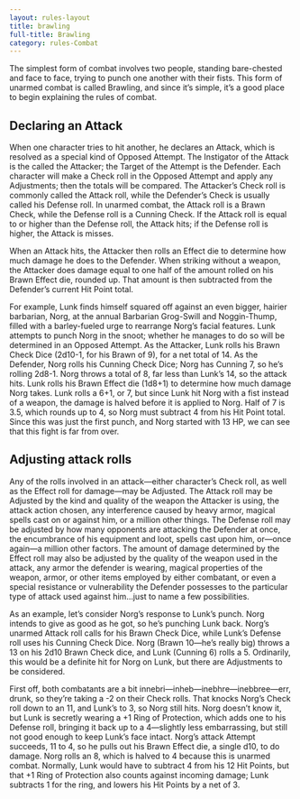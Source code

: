 ```yaml
---
layout: rules-layout
title: brawling
full-title: Brawling
category: rules-Combat
---
```


The simplest form of combat involves two people, standing bare-chested and face to face, trying to punch one another with their fists. This form of unarmed combat is called Brawling, and since it’s simple, it’s a good place to begin explaining the rules of combat.

## Declaring an Attack
When one character tries to hit another, he declares an Attack, which is resolved as a special kind of Opposed Attempt. The Instigator of the Attack is the called the Attacker; the Target of the Attempt is the Defender. Each character will make a Check roll in the Opposed Attempt and apply any Adjustments; then the totals will be compared. The Attacker’s Check roll is commonly called the Attack roll, while the Defender’s Check is usually called his Defense roll. In unarmed combat, the Attack roll is a Brawn Check, while the Defense roll is a Cunning Check. If the Attack roll is equal to or higher than the Defense roll, the Attack hits; if the Defense roll is higher, the Attack is misses.

When an Attack hits, the Attacker then rolls an Effect die to determine how much damage he does to the Defender. When striking without a weapon, the Attacker does damage equal to one half of the amount rolled on his Brawn Effect die, rounded up. That amount is then subtracted from the Defender’s current Hit Point total.

For example, Lunk finds himself squared off against an even bigger, hairier barbarian, Norg, at the annual Barbarian Grog-Swill and Noggin-Thump, filled with a barley-fueled urge to rearrange Norg’s facial features. Lunk attempts to punch Norg in the snoot; whether he manages to do so will be determined in an Opposed Attempt. As the Attacker, Lunk rolls his Brawn Check Dice (2d10-1, for his Brawn of 9), for a net total of 14. As the Defender, Norg rolls his Cunning Check Dice; Norg has Cunning 7, so he’s rolling 2d8-1. Norg throws a total of 8, far less than Lunk’s 14, so the attack hits. Lunk rolls his Brawn Effect die (1d8+1) to determine how much damage Norg takes. Lunk rolls a 6+1, or 7, but since Lunk hit Norg with a fist instead of a weapon, the damage is halved before it is applied to Norg. Half of 7 is 3.5, which rounds up to 4, so Norg must subtract 4 from his Hit Point total. Since this was just the first punch, and Norg started with 13 HP, we can see that this fight is far from over.

## Adjusting attack rolls
Any of the rolls involved in an attack—either character’s Check roll, as well as the Effect roll for damage—may be Adjusted. The Attack roll may be Adjusted by the kind and quality of the weapon the Attacker is using, the attack action chosen, any interference caused by heavy armor, magical spells cast on or against him, or a million other things. The Defense roll may be adjusted by how many opponents are attacking the Defender at once, the encumbrance of his equipment and loot, spells cast upon him, or&mdash;once again&mdash;a million other factors. The amount of damage determined by the Effect roll may also be adjusted by the quality of the weapon used in the attack, any armor the defender is wearing, magical properties of the weapon, armor, or other items employed by either combatant, or even a special resistance or vulnerability the Defender possesses to the particular type of attack used against him&hellip;just to name a few possibilities.

As an example, let’s consider Norg’s response to Lunk’s punch. Norg intends to give as good as he got, so he’s punching Lunk back. Norg’s unarmed Attack roll calls for his Brawn Check Dice, while Lunk’s Defense roll uses his Cunning Check Dice. Norg (Brawn 10&mdash;he’s really big) throws a 13 on his 2d10 Brawn Check dice, and Lunk (Cunning 6) rolls a 5. Ordinarily, this would be a definite hit for Norg on Lunk, but there are Adjustments to be considered.

First off, both combatants are a bit innebri—inheb—inebhre—inebbree—err, drunk, so they’re taking a -2 on their Check rolls. That knocks Norg’s Check roll down to an 11, and Lunk’s to 3, so Norg still hits. Norg doesn’t know it, but Lunk is secretly wearing a +1 Ring of Protection, which adds one to his Defense roll, bringing it back up to a 4&mdash;slightly less embarrassing, but still not good enough to keep Lunk’s face intact. Norg’s attack Attempt succeeds, 11 to 4, so he pulls out his Brawn Effect die, a single d10, to do damage. Norg rolls an 8, which is halved to 4 because this is unarmed combat. Normally, Lunk would have to subtract 4 from his 12 Hit Points, but that +1 Ring of Protection also counts against incoming damage; Lunk subtracts 1 for the ring, and lowers his Hit Points by a net of 3.
